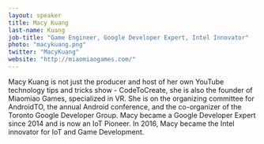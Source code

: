 ```yaml
---
layout: speaker
title: Macy Kuang
last-name: Kuang
job-title: "Game Engineer, Google Developer Expert, Intel Innovator"
photo: "macykuang.png"
twitter: "MacyKuang"
website: "http://miaomiaogames.com/"
---
```


Macy Kuang is not just the producer and host of her own YouTube technology tips and tricks show - CodeToCreate, she is also the founder of Miaomiao Games, specialized in VR. She is on the organizing committee for AndroidTO, the annual Android conference, and the co-organizer of the Toronto Google Developer Group. Macy became a Google Developer Expert since 2014 and is now an IoT Pioneer. In 2016, Macy became the Intel innovator for IoT and Game Development.